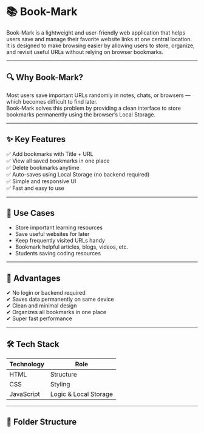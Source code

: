 # 📚 Book-Mark

Book-Mark is a lightweight and user-friendly web application that helps users save and manage their favorite website links at one central location.  
It is designed to make browsing easier by allowing users to store, organize, and revisit useful URLs without relying on browser bookmarks.

---

## 🔍 Why Book-Mark?

Most users save important URLs randomly in notes, chats, or browsers — which becomes difficult to find later.  
Book-Mark solves this problem by providing a clean interface to store bookmarks permanently using the browser’s Local Storage.

---

## ✨ Key Features

✅ Add bookmarks with Title + URL  
✅ View all saved bookmarks in one place  
✅ Delete bookmarks anytime  
✅ Auto-saves using Local Storage (no backend required)  
✅ Simple and responsive UI  
✅ Fast and easy to use  

---

## 🎯 Use Cases

- Store important learning resources
- Save useful websites for later
- Keep frequently visited URLs handy
- Bookmark helpful articles, blogs, videos, etc.
- Students saving coding resources

---

## 🌟 Advantages

✔ No login or backend required  
✔ Saves data permanently on same device  
✔ Clean and minimal design  
✔ Organizes all bookmarks in one place  
✔ Super fast performance  

---

## 🛠 Tech Stack

| Technology | Role |
|------------|------|
| HTML       | Structure |
| CSS        | Styling |
| JavaScript | Logic & Local Storage |

---

## 📁 Folder Structure

